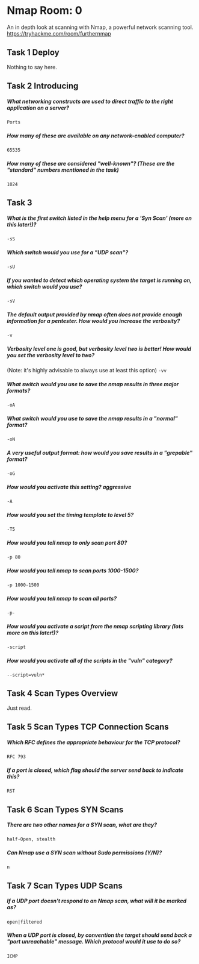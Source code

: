 # Nmap Room: 0 
An in depth look at scanning with Nmap, a powerful network scanning tool.
https://tryhackme.com/room/furthernmap

## Task 1 Deploy 
Nothing to say here.

## Task 2 Introducing

##### What networking constructs are used to direct traffic to the right application on a server?
`Ports` 

##### How many of these are available on any network-enabled computer?
`65535` 

#####  How many of these are considered "well-known"? (These are the "standard" numbers mentioned in the task)
`1024`

## Task 3

##### What is the first switch listed in the help menu for a 'Syn Scan' (more on this later!)?
`-sS` 

##### Which switch would you use for a "UDP scan"?
`-sU`

##### If you wanted to detect which operating system the target is running on, which switch would you use?
`-sV`

##### The default output provided by nmap often does not provide enough information for a pentester. How would you increase the verbosity?
`-v`

##### Verbosity level one is good, but verbosity level two is better! How would you set the verbosity level to two?
(Note: it's highly advisable to always use at least this option)
`-vv`
##### What switch would you use to save the nmap results in three major formats?
`-oA`
##### What switch would you use to save the nmap results in a "normal" format?
`-oN`

##### A very useful output format: how would you save results in a "grepable" format?
`-oG`
##### How would you activate this setting? aggressive
`-A`
##### How would you set the timing template to level 5?
`-T5`
##### How would you tell nmap to only scan port 80?
`-p 80`
##### How would you tell nmap to scan ports 1000-1500? 
`-p 1000-1500`
##### How would you tell nmap to scan all ports?
`-p-`
##### How would you activate a script from the nmap scripting library (lots more on this later!)?
`-script`
##### How would you activate all of the scripts in the "vuln" category?
`--script=vuln*`

## Task 4 Scan Types Overview
Just read.

## Task 5 Scan Types TCP Connection Scans
##### Which RFC defines the appropriate behaviour for the TCP protocol?
`RFC 793`

##### If a port is closed, which flag should the server send back to indicate this?
`RST`

## Task 6 Scan Types SYN Scans
#####  There are two other names for a SYN scan, what are they?
`half-Open, stealth`
##### Can Nmap use a SYN scan without Sudo permissions (Y/N)?
`n`

## Task 7 Scan Types UDP Scans

##### If a UDP port doesn't respond to an Nmap scan, what will it be marked as?
`open|filtered` 
##### When a UDP port is closed, by convention the target should send back a "port unreachable" message. Which protocol would it use to do so?
`ICMP`

